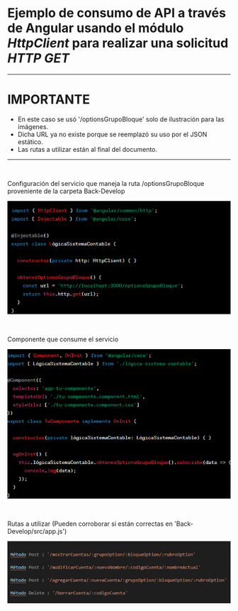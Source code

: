 # Ejemplo de consumo de API a través de Angular usando el módulo *HttpClient* para realizar una solicitud *HTTP GET*

---

# IMPORTANTE 

* En este caso se usó '/optionsGrupoBloque' solo de ilustración para las imágenes.
* Dicha URL ya no existe porque se reemplazó su uso por el JSON estático.
* Las rutas a utilizar están al final del documento.

---

<br>

Configuración del servicio que maneja la ruta /optionsGrupoBloque proveniente de la carpeta Back-Develop
  
![](https://github.com/camilabarce/sistema-contable/blob/develop/Back-Develop/Ignorar/1.png)

<br>

Componente que consume el servicio
  
![](https://github.com/camilabarce/sistema-contable/blob/develop/Back-Develop/Ignorar/2.png)


<br>

Rutas a utilizar (Pueden corroborar si están correctas en 'Back-Develop/src/app.js')
  
![](https://github.com/camilabarce/sistema-contable/blob/develop/Back-Develop/Ignorar/3.png)
